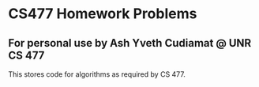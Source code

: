 # CS477 Homework Problems
## For personal use by Ash Yveth Cudiamat @ UNR CS 477
This stores code for algorithms as required by CS 477.